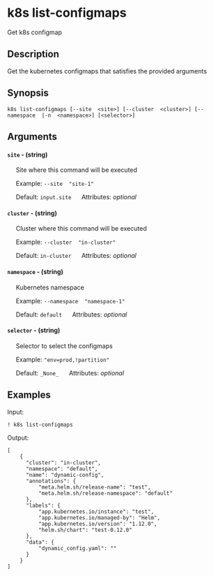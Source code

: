 # k8s list-configmaps

Get k8s configmap

## Description

Get the kubernetes configmaps that satisfies the provided arguments

## Synopsis

`k8s list-configmaps [--site  <site>] [--cluster  <cluster>] [--namespace  |-n  <namespace>] [<selector>]`

## Arguments


#### `site` - (string)

&nbsp;&nbsp;&nbsp;&nbsp; Site where this command will be executed  

&nbsp;&nbsp;&nbsp;&nbsp; Example:  `--site  "site-1"`

&nbsp;&nbsp;&nbsp;&nbsp; Default: `input.site`
&nbsp;&nbsp;&nbsp;&nbsp; Attributes: _optional_  


#### `cluster` - (string)

&nbsp;&nbsp;&nbsp;&nbsp; Cluster where this command will be executed  

&nbsp;&nbsp;&nbsp;&nbsp; Example:  `--cluster  "in-cluster"`

&nbsp;&nbsp;&nbsp;&nbsp; Default: `in-cluster`
&nbsp;&nbsp;&nbsp;&nbsp; Attributes: _optional_  


#### `namespace` - (string)

&nbsp;&nbsp;&nbsp;&nbsp; Kubernetes namespace  

&nbsp;&nbsp;&nbsp;&nbsp; Example:  `--namespace  "namespace-1"`

&nbsp;&nbsp;&nbsp;&nbsp; Default: `default`
&nbsp;&nbsp;&nbsp;&nbsp; Attributes: _optional_  


#### `selector` - (string)

&nbsp;&nbsp;&nbsp;&nbsp; Selector to select the configmaps  

&nbsp;&nbsp;&nbsp;&nbsp; Example:  `"env=prod,!partition"`

&nbsp;&nbsp;&nbsp;&nbsp; Default: `_None_`
&nbsp;&nbsp;&nbsp;&nbsp; Attributes: _optional_  



## Examples

Input: 
```
! k8s list-configmaps
```
Output: 
```
[
    {
      "cluster": "in-cluster",
      "namespace": "default",
      "name": "dynamic-config",
      "annotations": {
          "meta.helm.sh/release-name": "test",
          "meta.helm.sh/release-namespace": "default"
      },
      "labels": {
          "app.kubernetes.io/instance": "test",
          "app.kubernetes.io/managed-by": "Helm",
          "app.kubernetes.io/version": "1.12.0",
          "helm.sh/chart": "test-0.12.0"
      },
      "data": {
          "dynamic_config.yaml": ""
      }
    }
]
```

